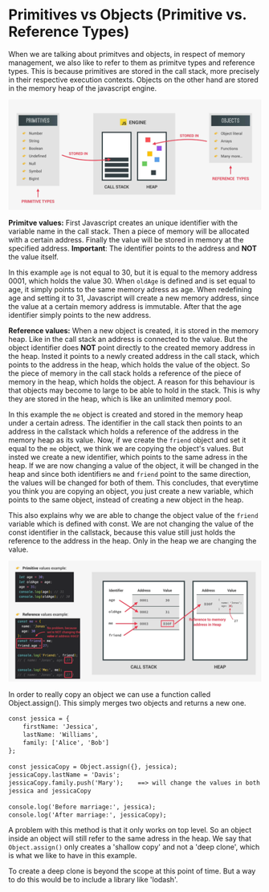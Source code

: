 # Primitives vs Objects (Primitive vs. Reference Types)

When we are talking about primitves and objects, in respect of memory management, we also like to refer to them as primitve types and reference types. This is because primitives are stored in the call stack, more precisely in their respective execution contexts. Objects on the other hand are stored in the memory heap of the javascript engine.

![primitive_vs_object](../images//primitves_vs_objects_image.png)

**Primitve values:**
First Javascript creates an unique identifier with the variable name in the call stack. Then a piece of memory will be allocated with a certain address. Finally the value will be stored in memory at the specified address. **Important**: The identifier points to the address and **NOT** the value itself.

In this example <code>age</code> is not equal to 30, but it is equal to the memory address 0001, which holds the value 30. When <code>oldAge</code> is defined and is set equal to age, it simply points to the same memory adress as age. When redefining age and setting it to 31, Javascript will create a new memory address, since the value at a certain memory address is immutable. After that the age identifier simply points to the new address.

**Reference values:**
When a new object is created, it is stored in the memory heap. Like in the call stack an address is connected to the value. But the object identifier does **NOT** point directly to the created memory address in the heap. Insted it points to a newly created address in the call stack, which points to the address in the heap, which holds the value of the object. So the piece of memory in the call stack holds a reference of the piece of memory in the heap, which holds the object.
A reason for this behaviour is that objects may become to large to be able to hold in the stack. This is why they are stored in the heap, which is like an unlimited memory pool.

In this example the <code>me</code> object is created and stored in the memory heap under a certain adress. The identifier in the call stack then points to an address in the callstack which holds a reference of the address in the memory heap as its value. Now, if we create the <code>friend</code> object and set it equal to the <code>me</code> object, we think we are copying the object's values. But insted we create a new identifier, which points to the same adress in the heap. If we are now changing a value of the object, it will be changed in the heap and since both identifiers <code>me</code> and <code>friend</code> point to the same direction, the values will be changed for both of them. This concludes, that everytime you think you are copying an object, you just create a new variable, which points to the same object, instead of creating a new object in the heap.

This also explains why we are able to change the object value of the <code>friend</code> variable which is defined with const. We are not changing the value of the const identifier in the callstack, because this value still just holds the reference to the address in the heap. Only in the heap we are changing the value.

![primite_object_callstack_Heap](../images/primitves_vs_objects_in_callstack_and_heap.png)

In order to really copy an object we can use a function called Object.assign(). This simply merges two objects and returns a new one.

    const jessica = {
        firstName: 'Jessica',
        lastName: 'Williams',
        family: ['Alice', 'Bob']
    };

    const jessicaCopy = Object.assign({}, jessica);
    jessicaCopy.lastName = 'Davis';
    jessicaCopy.family.push('Mary');    ==> will change the values in both jessica and jessicaCopy

    console.log('Before marriage:', jessica);
    console.log('After marriage:', jessicaCopy);

A problem with this method is that it only works on top level. So an object inside an object will still refer to the same adress in the heap. We say that <code>Object.assign()</code> only creates a 'shallow copy' and not a 'deep clone', which is what we like to have in this example.

To create a deep clone is beyond the scope at this point of time. But a way to do this would be to include a library like 'lodash'.